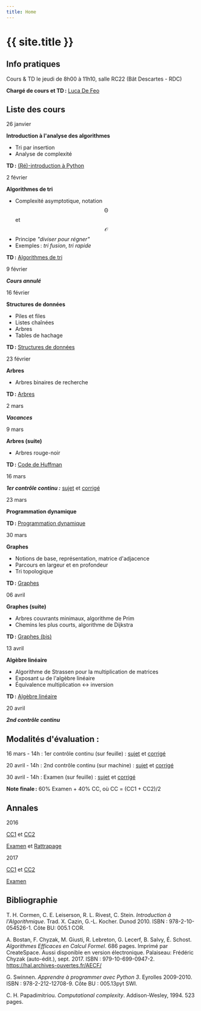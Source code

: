 ```yaml
---
title: Home
---
```


# {{ site.title }}



## Info pratiques

Cours & TD le jeudi de 8h00 à 11h10, salle RC22 (Bât Descartes - RDC)

**Chargé de cours et TD :** [Luca De Feo](https://defeo.lu/)



## Liste des cours

26 janvier

**Introduction à l'analyse des algorithmes**
   - Tri par insertion
   - Analyse de complexité

**TD :** [(Ré)-introduction à Python](tds/intro-python)



2 février

**Algorithmes de tri**
   - Complexité asymptotique, notation $$\mathcal{\Theta}$$ et $$\mathcal{O}$$
   - Principe *"diviser pour régner"*
   - Exemples : *tri fusion*, *tri rapide*

**TD :** [Algorithmes de tri](tds/tris)



9 février

***Cours annulé***



16 février

**Structures de données**
   - Piles et files
   - Listes chaînées
   - Arbres
   - Tables de hachage
	
**TD :** [Structures de données](tds/structures-donnees)



23 février

**Arbres**
   - Arbres binaires de recherche

**TD :** [Arbres](tds/classes-arbres)



2 mars

***Vacances***



9 mars

**Arbres (suite)**
   - Arbres rouge-noir

**TD :** [Code de Huffman](tds/huffman)



16 mars

***1er contrôle continu :***
[sujet](annales/2018-CC1.pdf) et 
[corrigé](annales/2018-CC1c.pdf)



23 mars

**Programmation dynamique**

**TD :** [Programmation dynamique](tds/prog-dynamique)



30 mars

**Graphes**
   - Notions de base, représentation, matrice d'adjacence
   - Parcours en largeur et en profondeur
   - Tri topologique

**TD :** [Graphes](tds/graphes)



06 avril

**Graphes (suite)**
   - Arbres couvrants minimaux, algorithme de Prim
   - Chemins les plus courts, algorithme de Dijkstra

**TD :** [Graphes (bis)](tds/graphes2)



13 avril

**Algèbre linéaire**
   - Algorithme de Strassen pour la multiplication de matrices
   - Exposant ω de l'algèbre linéaire
   - Équivalence multiplication ↔ inversion

**TD :** [Algèbre linéaire](tds/linalg)



20 avril

***2nd contrôle continu***





## Modalités d'évaluation :

16 mars - 14h : 1er contrôle continu (sur feuille) : 
[sujet](annales/2018-CC1.pdf) et 
[corrigé](annales/2018-CC1c.pdf)

20 avril - 14h : 2nd contrôle continu (sur machine) :
[sujet](annales/2018-CC2.pdf) et 
[corrigé](annales/2018-CC2.ipynb)

30 avril - 14h : Examen (sur feuille) : 
[sujet](annales/2018-Exam.pdf) et 
[corrigé](annales/2018-Cor.pdf)

**Note finale :** 60% Examen + 40% CC, où CC = (CC1 + CC2)/2





## Annales

2016

 [CC1](annales/2016-cc1.pdf) et 
 [CC2](annales/2016-cc2)

 [Examen](annales/2016-exam) et 
 [Rattrapage](annales/2016-exam-2)
 
2017

 [CC1](annales/2017-cc1.pdf) et 
 [CC2](annales/2017-cc2.pdf)

 [Examen](annales/2017-exam.pdf)
 




## Bibliographie

T. H. Cormen, C. E. Leiserson, R. L. Rivest, C. Stein.
*Introduction à l'Algorithmique*.
Trad. X. Cazin, G.-L. Kocher. Dunod 2010.
ISBN : 978-2-10-054526-1. Côte BU: 005.1 COR.

A. Bostan, F. Chyzak, M. Giusti, R. Lebreton, G. Lecerf, B. Salvy, É. Schost.
*Algorithmes Efficaces en Calcul Formel*.
686 pages. Imprimé par CreateSpace. Aussi disponible en version électronique.
Palaiseau: Frédéric Chyzak (auto-édit.), sept. 2017.
ISBN : 979-10-699-0947-2. <https://hal.archives-ouvertes.fr/AECF/>

G. Swinnen.
*Apprendre à programmer avec Python 3*.
Eyrolles 2009-2010.
ISBN : 978-2-212-12708-9. Côte BU : 005.13pyt SWI.

C. H. Papadimitriou.
*Computational complexity*.
Addison-Wesley, 1994. 523 pages.
